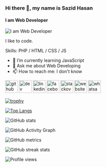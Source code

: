 ### Hi there 👋, my name is Sazid Hasan
#### I am Web Developer
![I am Web Developer](https://arturssmirnovs.github.io/github-profile-readme-generator/images/banner.png)

I like to code. 

Skills: PHP / HTML / CSS / JS

- 🌱 I’m currently learning JavaScript 
- 💬 Ask me about Web Developing 
- 📫 How to reach me: I don't know 


[<img src='https://cdn.jsdelivr.net/npm/simple-icons@3.0.1/icons/github.svg' alt='github' height='40'>](https://github.com/sazid1183)  [<img src='https://cdn.jsdelivr.net/npm/simple-icons@3.0.1/icons/hashnode.svg' alt='dev' height='40'>](sazidsblog.rf.gd)  [<img src='https://cdn.jsdelivr.net/npm/simple-icons@3.0.1/icons/linkedin.svg' alt='linkedin' height='40'>](https://www.linkedin.com/in/sazid-hasan-7949a424a/)  [<img src='https://cdn.jsdelivr.net/npm/simple-icons@3.0.1/icons/facebook.svg' alt='facebook' height='40'>](https://www.facebook.com/sazid1183)  [<img src='https://cdn.jsdelivr.net/npm/simple-icons@3.0.1/icons/stackoverflow.svg' alt='stackoverflow' height='40'>](https://stackoverflow.com/users/20034850/sazid-hasan)  [<img src='https://cdn.jsdelivr.net/npm/simple-icons@3.0.1/icons/icloud.svg' alt='website' height='40'>](sazidsblog.rf.gd)  [<img src='https://cdn.jsdelivr.net/npm/simple-icons@3.0.1/icons/whatsapp.svg' alt='whatsapp' height='40'>](https://api.whatsapp.com/send?phone=+8801972631975)  

[![trophy](https://github-profile-trophy.vercel.app/?username=sazid1183)](https://github.com/ryo-ma/github-profile-trophy)

[![Top Langs](https://github-readme-stats.vercel.app/api/top-langs/?username=sazid1183)](https://github.com/anuraghazra/github-readme-stats)

![GitHub stats](https://github-readme-stats.vercel.app/api?username=sazid1183&show_icons=true)  

![GitHub Activity Graph](https://activity-graph.herokuapp.com/graph?username=sazid1183)  

![GitHub metrics](https://metrics.lecoq.io/sazid1183)  

![GitHub streak stats](https://github-readme-streak-stats.herokuapp.com/?user=sazid1183)  

![Profile views](https://gpvc.arturio.dev/sazid1183)  
